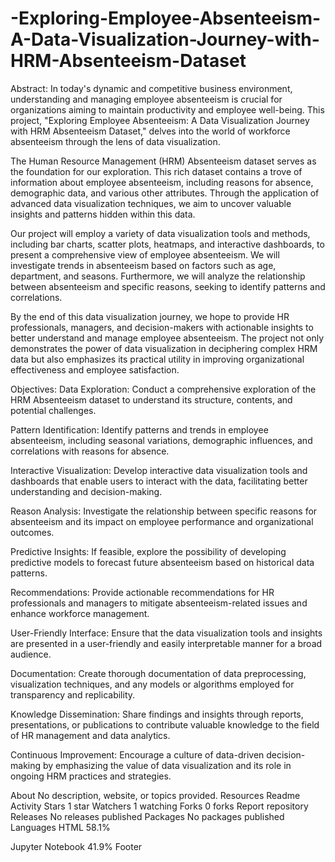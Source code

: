 # -Exploring-Employee-Absenteeism-A-Data-Visualization-Journey-with-HRM-Absenteeism-Dataset
Abstract:
In today's dynamic and competitive business environment, understanding and managing employee absenteeism is crucial for organizations aiming to maintain productivity and employee well-being. This project, "Exploring Employee Absenteeism: A Data Visualization Journey with HRM Absenteeism Dataset," delves into the world of workforce absenteeism through the lens of data visualization.

The Human Resource Management (HRM) Absenteeism dataset serves as the foundation for our exploration. This rich dataset contains a trove of information about employee absenteeism, including reasons for absence, demographic data, and various other attributes. Through the application of advanced data visualization techniques, we aim to uncover valuable insights and patterns hidden within this data.

Our project will employ a variety of data visualization tools and methods, including bar charts, scatter plots, heatmaps, and interactive dashboards, to present a comprehensive view of employee absenteeism. We will investigate trends in absenteeism based on factors such as age, department, and seasons. Furthermore, we will analyze the relationship between absenteeism and specific reasons, seeking to identify patterns and correlations.

By the end of this data visualization journey, we hope to provide HR professionals, managers, and decision-makers with actionable insights to better understand and manage employee absenteeism. The project not only demonstrates the power of data visualization in deciphering complex HRM data but also emphasizes its practical utility in improving organizational effectiveness and employee satisfaction.

Objectives:
Data Exploration: Conduct a comprehensive exploration of the HRM Absenteeism dataset to understand its structure, contents, and potential challenges.

Pattern Identification: Identify patterns and trends in employee absenteeism, including seasonal variations, demographic influences, and correlations with reasons for absence.

Interactive Visualization: Develop interactive data visualization tools and dashboards that enable users to interact with the data, facilitating better understanding and decision-making.

Reason Analysis: Investigate the relationship between specific reasons for absenteeism and its impact on employee performance and organizational outcomes.

Predictive Insights: If feasible, explore the possibility of developing predictive models to forecast future absenteeism based on historical data patterns.

Recommendations: Provide actionable recommendations for HR professionals and managers to mitigate absenteeism-related issues and enhance workforce management.

User-Friendly Interface: Ensure that the data visualization tools and insights are presented in a user-friendly and easily interpretable manner for a broad audience.

Documentation: Create thorough documentation of data preprocessing, visualization techniques, and any models or algorithms employed for transparency and replicability.

Knowledge Dissemination: Share findings and insights through reports, presentations, or publications to contribute valuable knowledge to the field of HR management and data analytics.

Continuous Improvement: Encourage a culture of data-driven decision-making by emphasizing the value of data visualization and its role in ongoing HRM practices and strategies.

About
No description, website, or topics provided.
Resources
 Readme
 Activity
Stars
 1 star
Watchers
 1 watching
Forks
 0 forks
Report repository
Releases
No releases published
Packages
No packages published
Languages
HTML
58.1%
 
Jupyter Notebook
41.9%
Footer
